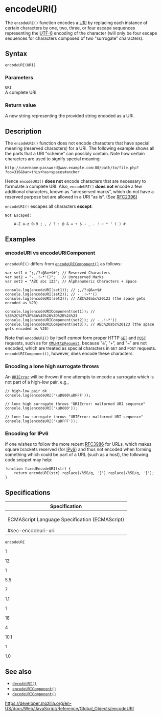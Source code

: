 encodeURI()
===========

The `encodeURI()` function encodes a [URI](https://developer.mozilla.org/en-US/docs/Glossary/URI) by replacing each instance of certain characters by one, two, three, or four escape sequences representing the [UTF-8](https://developer.mozilla.org/en-US/docs/Glossary/UTF-8) encoding of the character (will only be four escape sequences for characters composed of two "surrogate” characters).

Syntax
------

    encodeURI(URI)

### Parameters

`URI`  
A complete URI.

### Return value

A new string representing the provided string encoded as a URI.

Description
-----------

The `encodeURI()` function does not encode characters that have special meaning (reserved characters) for a URI. The following example shows all the parts that a URI "scheme” can possibly contain. Note how certain characters are used to signify special meaning:

    http://username:password@www.example.com:80/path/to/file.php?foo=316&bar=this+has+spaces#anchor

Hence `encodeURI()` **does not** encode characters that are necessary to formulate a complete URI. Also, `encodeURI()` **does not** encode a few additional characters, known as "unreserved marks”, which do not have a reserved purpose but are allowed in a URI "as is”. (See [RFC2396)](https://www.ietf.org/rfc/rfc2396.txt)

`encodeURI()` escapes all characters **except**:

    Not Escaped:

        A-Z a-z 0-9 ; , / ? : @ & = + $ - _ . ! ~ * ' ( ) #

Examples
--------

### encodeURI vs encodeURIComponent

`encodeURI()` differs from [`encodeURIComponent()`](encodeuricomponent) as follows:

    var set1 = ";,/?:@&=+$#"; // Reserved Characters
    var set2 = "-_.!~*'()";   // Unreserved Marks
    var set3 = "ABC abc 123"; // Alphanumeric Characters + Space

    console.log(encodeURI(set1)); // ;,/?:@&=+$#
    console.log(encodeURI(set2)); // -_.!~*'()
    console.log(encodeURI(set3)); // ABC%20abc%20123 (the space gets encoded as %20)

    console.log(encodeURIComponent(set1)); // %3B%2C%2F%3F%3A%40%26%3D%2B%24%23
    console.log(encodeURIComponent(set2)); // -_.!~*'()
    console.log(encodeURIComponent(set3)); // ABC%20abc%20123 (the space gets encoded as %20)

Note that `encodeURI()` by itself *cannot* form proper HTTP [`GET`](https://developer.mozilla.org/en-US/docs/Web/HTTP/Methods/GET) and [`POST`](https://developer.mozilla.org/en-US/docs/Web/HTTP/Methods/POST) requests, such as for [`XMLHttpRequest`](https://developer.mozilla.org/en-US/docs/Web/API/XMLHttpRequest), because "`&`”, "`+`”, and "`=`” are not encoded, which are treated as special characters in `GET` and `POST` requests. `encodeURIComponent()`, however, does encode these characters.

### Encoding a lone high surrogate throws

An [`URIError`](urierror) will be thrown if one attempts to encode a surrogate which is not part of a high-low pair, e.g.,

    // high-low pair ok
    console.log(encodeURI('\uD800\uDFFF'));

    // lone high surrogate throws "URIError: malformed URI sequence"
    console.log(encodeURI('\uD800'));

    // lone low surrogate throws "URIError: malformed URI sequence"
    console.log(encodeURI('\uDFFF'));

### Encoding for IPv6

If one wishes to follow the more recent [RFC3986](https://datatracker.ietf.org/doc/html/rfc3986) for URLs, which makes square brackets reserved (for [IPv6](https://developer.mozilla.org/en-US/docs/Glossary/IPv6)) and thus not encoded when forming something which could be part of a URL (such as a host), the following code snippet may help:

    function fixedEncodeURI(str) {
        return encodeURI(str).replace(/%5B/g, '[').replace(/%5D/g, ']');
    }

Specifications
--------------

<table><colgroup><col style="width: 100%" /></colgroup><thead><tr class="header"><th>Specification</th></tr></thead><tbody><tr class="odd"><td><p>ECMAScript Language Specification (ECMAScript)<br />
</p><span class="small">#sec-encodeuri-uri</span></td></tr></tbody></table>

`encodeURI`

1

12

1

5.5

7

1.1

1

18

4

10.1

1

1.0

See also
--------

-   [`decodeURI()`](decodeuri)
-   [`encodeURIComponent()`](encodeuricomponent)
-   [`decodeURIComponent()`](decodeuricomponent)

<a href="https://developer.mozilla.org/en-US/docs/Web/JavaScript/Reference/Global_Objects/encodeURI" class="_attribution-link">https://developer.mozilla.org/en-US/docs/Web/JavaScript/Reference/Global_Objects/encodeURI</a>
